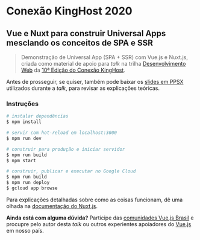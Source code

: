 # Conexão KingHost 2020
## Vue e Nuxt para construir Universal Apps mesclando os conceitos de SPA e SSR

> Demonstração de Universal App (SPA + SSR) com Vue.js e Nuxt.js, criada como material de apoio para _talk_ na trilha [Desenvolvimento Web](https://www.conexaokinghost.com.br/category/desenvolvimento/) da [10ª Edição do Conexão KingHost](https://www.conexaokinghost.com.br/).

Antes de prosseguir, se quiser, também pode baixar os [slides em PPSX](./static/talk.ppsx) utilizados durante a _talk_, para revisar as explicações teóricas.

### Instruções

``` bash
# instalar dependências
$ npm install

# servir com hot-reload em localhost:3000
$ npm run dev

# construir para produção e iniciar servidor
$ npm run build
$ npm start

# construir, publicar e executar no Google Cloud
$ npm run build
$ npm run deploy
$ gcloud app browse
```

Para explicações detalhadas sobre como as coisas funcionam, dê uma olhada na [documentação do Nuxt.js](https://nuxtjs.org).

**Ainda está com alguma dúvida?** Participe das [comunidades Vue.js Brasil](https://github.com/vuejs-br/comunidades) e procupre pelo autor desta _talk_ ou outros experientes apoiadores do [Vue.js](https://br.vuejs.org/) em nosso país.
